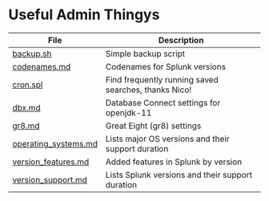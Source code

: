 # Useful Admin Thingys

| File | Description |
| ---- | ----------- |
| [backup.sh](backup.sh) | Simple backup script |
| [codenames.md](codenames.md) | Codenames for Splunk versions |
| [cron.spl](cron.spl) | Find frequently running saved searches, thanks Nico! |
| [dbx.md](dbx.md) | Database Connect settings for openjdk-11 |
| [gr8.md](gr8.md) | Great Eight (gr8) settings |
| [operating_systems.md](operating_systems.md) | Lists major OS versions and their support duration |
| [version_features.md](version_features.md) | Added features in Splunk by version |
| [version_support.md](version_support.md) | Lists Splunk versions and their support duration |
